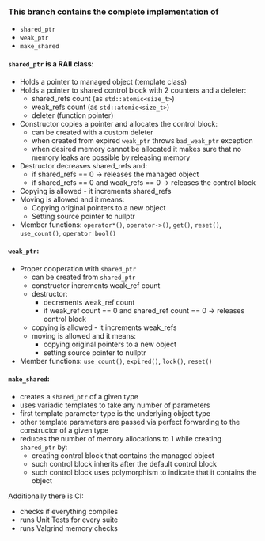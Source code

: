 ### This branch contains the complete implementation of
* `shared_ptr`
* `weak_ptr`
* `make_shared`

#### `shared_ptr` is a RAII class:
* Holds a pointer to managed object (template class)
* Holds a pointer to shared control block with 2 counters and a deleter:
  * shared_refs count (as `std::atomic<size_t>`)
  * weak_refs count (as `std::atomic<size_t>`)
  * deleter (function pointer)
* Constructor copies a pointer and allocates the control block:
  * can be created with a custom deleter
  * when created from expired `weak_ptr` throws `bad_weak_ptr` exception
  * when desired memory cannot be allocated it makes sure that no memory leaks are possible by releasing memory
* Destructor decreases shared_refs and:
  * if shared_refs == 0 -> releases the managed object
  * if shared_refs == 0 and weak_refs == 0 -> releases the control block
* Copying is allowed - it increments shared_refs
* Moving is allowed and it means:
  * Copying original pointers to a new object
  * Setting source pointer to nullptr
* Member functions: `operator*()`, `operator->()`, `get()`, `reset()`, `use_count()`, `operator bool()`

#### `weak_ptr`:
* Proper cooperation with `shared_ptr`
  * can be created from `shared_ptr`
  * constructor increments weak_ref count
  * destructor:
    * decrements weak_ref count
    * if weak_ref count == 0 and shared_ref count == 0 -> releases control block
  * copying is allowed - it increments weak_refs
  * moving is allowed and it means:
    * copying original pointers to a new object
    * setting source pointer to nullptr
* Member functions: `use_count()`, `expired()`, `lock()`, `reset()`

#### `make_shared`:
  * creates a `shared_ptr` of a given type
  * uses variadic templates to take any number of parameters
  * first template parameter type is the underlying object type
  * other template parameters are passed via perfect forwarding to the constructor of a given type
  * reduces the number of memory allocations to 1 while creating `shared_ptr` by:
    * creating control block that contains the managed object
    * such control block inherits after the default control block
    * such control block uses polymorphism to indicate that it contains the object
    
Additionally there is CI:
 * checks if everything compiles
 * runs Unit Tests for every suite
 * runs Valgrind memory checks


